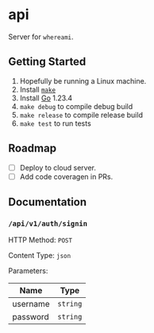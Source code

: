 # api

Server for `whereami`.

## Getting Started

1. Hopefully be running a Linux machine.
1. Install [`make`](https://www.gnu.org/software/make/)
1. Install [Go](https://go.dev/) 1.23.4
1. `make debug` to compile debug build
1. `make release` to compile release build
1. `make test` to run tests

## Roadmap

- [ ] Deploy to cloud server.
- [ ] Add code coveragen in PRs.

## Documentation

### `/api/v1/auth/signin`

HTTP Method: `POST`

Content Type: `json`

Parameters:

| Name | Type |
| -----|------|
| username|`string`|
| password|`string`|
